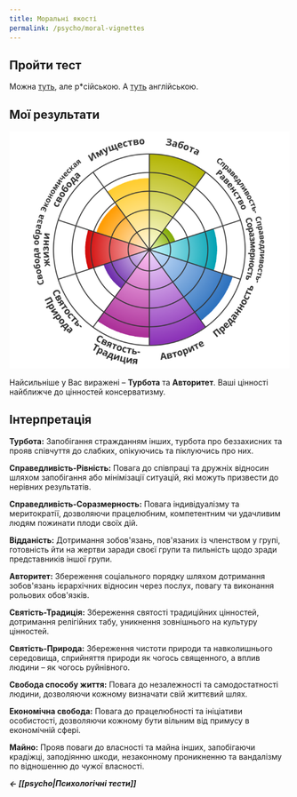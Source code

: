```yaml
---
title: Моральні якості
permalink: /psycho/moral-vignettes
---
```


## Пройти тест
Можна [туть](https://www.idrlabs.com/ru/moral-vignettes/test.php), але р\*сійською.
А [туть](https://www.idrlabs.com/moral-vignettes/test.php) англійською.

## Мої результати

![](assets/moral-vignettes.png)

Найсильніше у Вас виражені – **Турбота** та **Авторитет**.
Ваші цінності найближче до цінностей консерватизму.

## Інтерпретація
**Турбота:** Запобігання стражданням інших, турбота про беззахисних та прояв співчуття до слабких, опікуючись та піклуючись про них.  
  
**Справедливість-Рівність:** Повага до співпраці та дружніх відносин шляхом запобігання або мінімізації ситуацій, які можуть призвести до нерівних результатів.  

**Справедливість-Соразмерность:** Повага індивідуалізму та меритократії, дозволяючи працелюбним, компетентним чи удачливим людям пожинати плоди своїх дій.  

**Відданість:** Дотримання зобов'язань, пов'язаних із членством у групі, готовність йти на жертви заради своєї групи та пильність щодо зради представників іншої групи.  

**Авторитет:** Збереження соціального порядку шляхом дотримання зобов'язань ієрархічних відносин через послух, повагу та виконання рольових обов'язків.  

**Святість-Традиція:** Збереження святості традиційних цінностей, дотримання релігійних табу, уникнення зовнішнього на культуру цінностей.  

**Святість-Природа:** Збереження чистоти природи та навколишнього середовища, сприйняття природи як чогось священного, а вплив людини – як чогось руйнівного.  
  
**Свобода способу життя:** Повага до незалежності та самодостатності людини, дозволяючи кожному визначати свій життєвий шлях.  
  
**Економічна свобода:** Повага до працелюбності та ініціативи особистості, дозволяючи кожному бути вільним від примусу в економічній сфері.  
  
**Майно:** Прояв поваги до власності та майна інших, запобігаючи крадіжці, заподіянню шкоди, незаконному проникненню та вандалізму по відношенню до чужої власності.

***← [[psycho|Психологічні тести]]***
